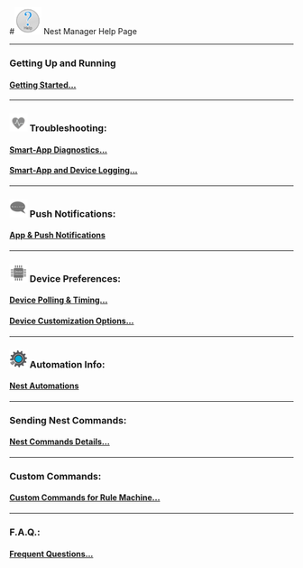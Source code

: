 #<img src="https://github.com/tonesto7/nest-manager/raw/master/Images/App/help_icon.png" width="48" height="48"> Nest Manager Help Page 


______
### Getting Up and Running
#### [Getting Started...](https://rawgit.com/tonesto7/nest-manager/master/Documents/help/getting-started.html)
______
### <img src="https://raw.githubusercontent.com/tonesto7/nest-manager/master/Images/App/diag_icon.png" width="32" height="32"> Troubleshooting:

#### [Smart-App Diagnostics...](https://rawgit.com/tonesto7/nest-manager/master/Documents/help/diagnostics.html)

#### [Smart-App and Device Logging...](https://rawgit.com/tonesto7/nest-manager/master/Documents/help/logging.html)
_____
### <img src="https://raw.githubusercontent.com/tonesto7/nest-manager/master/Images/App/notification_icon.png" width="32" height="32"> Push Notifications:

#### [App & Push Notifications](https://rawgit.com/tonesto7/nest-manager/master/Documents/help/notifications.html)
_____
### <img src="https://raw.githubusercontent.com/tonesto7/nest-manager/master/Images/App/device_pref_icon.png" width="32" height="32"> Device Preferences:

#### [Device Polling & Timing...](https://rawgit.com/tonesto7/nest-manager/master/Documents/help/polling-timing.html)

#### [Device Customization Options...](https://rawgit.com/tonesto7/nest-manager/master/Documents/help/device-preferences.html)
_____
### <img src="https://raw.githubusercontent.com/tonesto7/nest-manager/master/Images/App/automation_icon.png" width="32" height="32"> Automation Info:

#### [Nest Automations](https://rawgit.com/tonesto7/nest-manager/master/Documents/help/nest-automations.html)
_____
### Sending Nest Commands:
#### [Nest Commands Details...](https://rawgit.com/tonesto7/nest-manager/master/Documents/help/nest-commands.html)
_____
### Custom Commands:

#### [Custom Commands for Rule Machine...](https://rawgit.com/tonesto7/nest-manager/master/Documents/help/rule-machine-cmds.html)
_____
### F.A.Q.:

#### [Frequent Questions...](https://cdn.rawgit.com/tonesto7/nest-manager/master/Documents/help/nm-faq.html)

